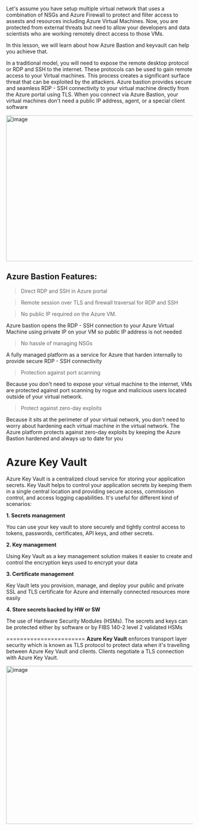 Let's assume you have setup multiple virtual network that uses a combination of NSGs and Azure Firewall to protect and filter access to assests and resources including Azure Virtual Machines. Now, you are protected from external threats but need to allow your developers and data scientists who are working remotely direct access to those VMs.


In this lesson, we will learn about how Azure Bastion and keyvault can help you achieve that.

In a traditional model, you will need to expose the remote desktop protocol or RDP and SSH to the internet. These protocols can be used to gain remote access to your Virtual machines. This process creates a significant surface threat that can be exploited by the attackers. Azure bastion provides secure and seamless RDP - SSH connectivity to your virtual machine directly from the Azure portal using TLS. When you connect via Azure Bastion, your virtual machines don't need a public IP address, agent, or a special client software


<img width="863" height="394" alt="image" src="https://github.com/user-attachments/assets/936c1a6c-a7db-45bd-a743-55d151800b67" />

## Azure Bastion Features:

> Direct RDP and SSH in Azure portal

> Remote session over TLS and firewall traversal for RDP and SSH

> No public IP required on the Azure VM.

 Azure bastion opens the RDP - SSH connection to your Azure Virtual Machine using private IP on your VM so public IP address is not needed

> No hassle of managing NSGs

A fully managed platform as a service for Azure that harden internally to provide secure RDP - SSH connectivity

> Protection against port scanning

Because you don't need to expose your virtual machine to the internet, VMs are protected against port scanning by rogue and malicious users located outside of your virtual network.

> Protect against zero-day exploits

Because it sits at the perimeter of your virtual network, you don't need to worry about hardening each virtual machine in the virtual network. The Azure platform protects against zero-day exploits by keeping the Azure Bastion hardened and always up to date for you


# Azure Key Vault

Azure Key Vault is a centralized cloud service for storing your application secrets. Key Vault helps to control your application secrets by keeping them in a single central location and providing secure access, commission control, and access logging capabilities.
It's useful for different kind of scenarios:

**1. Secrets management**

You can use your key vault to store securely and tightly control access to tokens, passwords, certificates, API keys, and other secrets.

**2. Key management**

Using Key Vault as a key management solution makes it easier to create and control the encryption keys used to encrypt your data

**3. Certificate management**

Key Vault lets you provision, manage, and deploy your public and private SSL and TLS certificate for Azure and internally connected resources more easily 

**4. Store secrets backed by HW or SW**

The use of Hardware Security Modules (HSMs). The secrets and keys can be protected either by software or by FIBS 140-2 level 2 validated HSMs


=======================
**Azure Key Vault** enforces transport layer security which is known as TLS protocol to protect data when it's travelling between Azure Key Vault and clients. Clients negotiate a TLS connection with Azure Key Vault.

<img width="856" height="427" alt="image" src="https://github.com/user-attachments/assets/06ed81b5-89b9-457e-879c-4f4feed27d68" />


